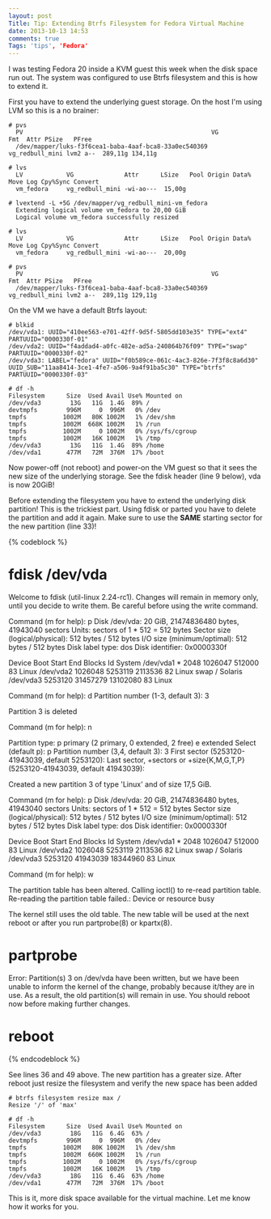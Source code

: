 ```yaml
---
layout: post
Title: Tip: Extending Btrfs Filesystem for Fedora Virtual Machine
date: 2013-10-13 14:53
comments: true
Tags: 'tips', 'Fedora'
---
```


I was testing Fedora 20 inside a KVM guest this week when the disk
space run out. The system was configured to use Btrfs filesystem and this is how
to extend it.

First you have to extend the underlying guest storage. On the host I'm using LVM
so this is a no brainer:

    # pvs
      PV                                                    VG              Fmt  Attr PSize   PFree  
      /dev/mapper/luks-f3f6cea1-baba-4aaf-bca8-33a0ec540369 vg_redbull_mini lvm2 a--  289,11g 134,11g

    # lvs
      LV            VG              Attr      LSize   Pool Origin Data%  Move Log Cpy%Sync Convert
      vm_fedora     vg_redbull_mini -wi-ao---  15,00g                                             

    # lvextend -L +5G /dev/mapper/vg_redbull_mini-vm_fedora 
      Extending logical volume vm_fedora to 20,00 GiB
      Logical volume vm_fedora successfully resized

    # lvs
      LV            VG              Attr      LSize   Pool Origin Data%  Move Log Cpy%Sync Convert
      vm_fedora     vg_redbull_mini -wi-ao---  20,00g                                             

    # pvs
      PV                                                    VG              Fmt  Attr PSize   PFree  
      /dev/mapper/luks-f3f6cea1-baba-4aaf-bca8-33a0ec540369 vg_redbull_mini lvm2 a--  289,11g 129,11g


On the VM we have a default Btrfs layout:

    # blkid
    /dev/vda1: UUID="410ee563-e701-42ff-9d5f-5805dd103e35" TYPE="ext4" PARTUUID="0000330f-01" 
    /dev/vda2: UUID="f4addad4-a0fc-482e-ad5a-240864b76f09" TYPE="swap" PARTUUID="0000330f-02" 
    /dev/vda3: LABEL="fedora" UUID="f0b589ce-061c-4ac3-826e-7f3f8c8a6d30" UUID_SUB="11aa8414-3ce1-4fe7-a506-9a4f91ba5c30" TYPE="btrfs" PARTUUID="0000330f-03" 

    # df -h
    Filesystem      Size  Used Avail Use% Mounted on
    /dev/vda3        13G   11G  1.4G  89% /
    devtmpfs        996M     0  996M   0% /dev
    tmpfs          1002M   80K 1002M   1% /dev/shm
    tmpfs          1002M  668K 1002M   1% /run
    tmpfs          1002M     0 1002M   0% /sys/fs/cgroup
    tmpfs          1002M   16K 1002M   1% /tmp
    /dev/vda3        13G   11G  1.4G  89% /home
    /dev/vda1       477M   72M  376M  17% /boot


Now power-off (not reboot) and power-on the VM guest so that it sees the new size
of the underlying storage. See the fdisk header (line 9 below), vda is now 20GiB!

Before extending the filesystem you have to extend the underlying disk partition! This is the
trickiest part. Using fdisk or parted you have to delete the partition and add it again.
Make sure to use the **SAME** starting sector for the new partition (line 33)!

{% codeblock %}
# fdisk /dev/vda

Welcome to fdisk (util-linux 2.24-rc1).
Changes will remain in memory only, until you decide to write them.
Be careful before using the write command.


Command (m for help): p
Disk /dev/vda: 20 GiB, 21474836480 bytes, 41943040 sectors
Units: sectors of 1 * 512 = 512 bytes
Sector size (logical/physical): 512 bytes / 512 bytes
I/O size (minimum/optimal): 512 bytes / 512 bytes
Disk label type: dos
Disk identifier: 0x0000330f

Device    Boot     Start       End   Blocks  Id System
/dev/vda1 *         2048   1026047   512000  83 Linux
/dev/vda2        1026048   5253119  2113536  82 Linux swap / Solaris
/dev/vda3        5253120  31457279 13102080  83 Linux

Command (m for help): d
Partition number (1-3, default 3): 3

Partition 3 is deleted

Command (m for help): n

Partition type:
   p   primary (2 primary, 0 extended, 2 free)
   e   extended
Select (default p): p
Partition number (3,4, default 3): 3
First sector (5253120-41943039, default 5253120): 
Last sector, +sectors or +size{K,M,G,T,P} (5253120-41943039, default 41943039): 

Created a new partition 3 of type 'Linux' and of size 17,5 GiB.

Command (m for help): p
Disk /dev/vda: 20 GiB, 21474836480 bytes, 41943040 sectors
Units: sectors of 1 * 512 = 512 bytes
Sector size (logical/physical): 512 bytes / 512 bytes
I/O size (minimum/optimal): 512 bytes / 512 bytes
Disk label type: dos
Disk identifier: 0x0000330f

Device    Boot     Start       End   Blocks  Id System
/dev/vda1 *         2048   1026047   512000  83 Linux
/dev/vda2        1026048   5253119  2113536  82 Linux swap / Solaris
/dev/vda3        5253120  41943039 18344960  83 Linux

Command (m for help): w

The partition table has been altered.
Calling ioctl() to re-read partition table.
Re-reading the partition table failed.: Device or resource busy

The kernel still uses the old table. The new table will be used at the next reboot or after you run partprobe(8) or kpartx(8).

# partprobe
Error: Partition(s) 3 on /dev/vda have been written, but we have been unable to inform the kernel of the change, probably because it/they are in use.  As a result, the old partition(s) will remain in use.  You should reboot now before making further changes.

# reboot
{% endcodeblock %}


See lines 36 and 49 above. The new partition has a greater size.
After reboot just resize the filesystem and verify the new space has been added

    # btrfs filesystem resize max /
    Resize '/' of 'max'
    
    # df -h
    Filesystem      Size  Used Avail Use% Mounted on
    /dev/vda3        18G   11G  6.4G  63% /
    devtmpfs        996M     0  996M   0% /dev
    tmpfs          1002M   80K 1002M   1% /dev/shm
    tmpfs          1002M  660K 1002M   1% /run
    tmpfs          1002M     0 1002M   0% /sys/fs/cgroup
    tmpfs          1002M   16K 1002M   1% /tmp
    /dev/vda3        18G   11G  6.4G  63% /home
    /dev/vda1       477M   72M  376M  17% /boot


This is it, more disk space available for the virtual machine. Let me know how it works
for you.
